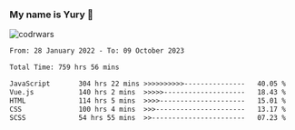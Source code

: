 ### My name is Yury 👋 
![codrwars](https://www.codewars.com/users/litury/badges/micro) 


<!--START_SECTION:waka-->

```txt
From: 28 January 2022 - To: 09 October 2023

Total Time: 759 hrs 56 mins

JavaScript       304 hrs 22 mins >>>>>>>>>>---------------   40.05 %
Vue.js           140 hrs 2 mins  >>>>>--------------------   18.43 %
HTML             114 hrs 5 mins  >>>>---------------------   15.01 %
CSS              100 hrs 4 mins  >>>----------------------   13.17 %
SCSS             54 hrs 55 mins  >>-----------------------   07.23 %
```

<!--END_SECTION:waka-->

